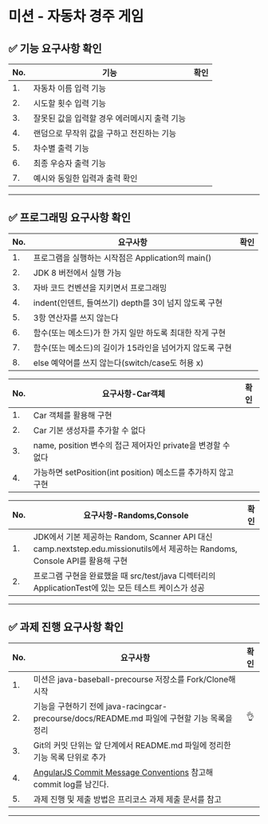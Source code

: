 # 미션 - 자동차 경주 게임

## ✅ 기능 요구사항 확인
|No.|기능|확인|
|---|---|:---:|
|1.|자동차 이름 입력 기능||
|2.|시도할 횟수 입력 기능|
|3.|잘못된 값을 입력할 경우 에러메시지 출력 기능||
|4.|랜덤으로 무작위 값을 구하고 전진하는 기능||
|5.|차수별 출력 기능||
|6.|최종 우승자 출력 기능||
|7.|예시와 동일한 입력과 출력 확인||
*** 
   
## ✅ 프로그래밍 요구사항 확인
|No.|요구사항|확인|
|---|---|:---:|
|1.|프로그램을 실행하는 시작점은 Application의 main()||
|2.|JDK 8 버전에서 실행 가능||
|3.|자바 코드 컨벤션을 지키면서 프로그래밍||
|4.|indent(인덴트, 들여쓰기) depth를 3이 넘지 않도록 구현||
|5.|3항 연산자를 쓰지 않는다||
|6.|함수(또는 메소드)가 한 가지 일만 하도록 최대한 작게 구현||
|7.|함수(또는 메소드)의 길이가 15라인을 넘어가지 않도록 구현||
|8.|else 예약어를 쓰지 않는다(switch/case도 허용 x)||
  
|No.|요구사항-Car객체|확인|
|---|---|:---:|
|1.|Car 객체를 활용해 구현||
|2.|Car 기본 생성자를 추가할 수 없다||
|3.|name, position 변수의 접근 제어자인 private을 변경할 수 없다||
|4.|가능하면 setPosition(int position) 메소드를 추가하지 않고 구현||
  
|No.|요구사항-Randoms,Console|확인|
|---|---|:---:|
|1.|JDK에서 기본 제공하는 Random, Scanner API 대신 camp.nextstep.edu.missionutils에서 제공하는 Randoms, Console API를 활용해 구현||
|2.|프로그램 구현을 완료했을 때 src/test/java 디렉터리의 ApplicationTest에 있는 모든 테스트 케이스가 성공||
*** 
  
## ✅ 과제 진행 요구사항 확인
|No.|요구사항|확인|
|---|---|:---:|
|1.|미션은 java-baseball-precourse 저장소를 Fork/Clone해 시작||
|2.|기능을 구현하기 전에 java-racingcar-precourse/docs/README.md 파일에 구현할 기능 목록을 정리|👌|
|3.|Git의 커밋 단위는 앞 단계에서 README.md 파일에 정리한 기능 목록 단위로 추가||
|4.| [AngularJS Commit Message Conventions](https://gist.github.com/stephenparish/9941e89d80e2bc58a153) 참고해 commit log를 남긴다.||
|5.|과제 진행 및 제출 방법은 프리코스 과제 제출 문서를 참고||
*** 
